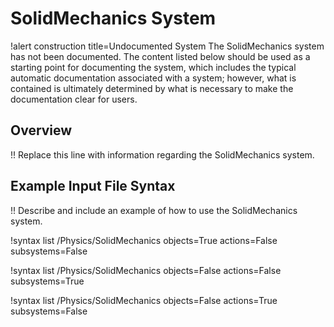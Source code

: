 # SolidMechanics System

!alert construction title=Undocumented System
The SolidMechanics system has not been documented. The content listed below should be used as a starting
point for documenting the system, which includes the typical automatic documentation associated with
a system; however, what is contained is ultimately determined by what is necessary to make the
documentation clear for users.

## Overview

!! Replace this line with information regarding the SolidMechanics system.

## Example Input File Syntax

!! Describe and include an example of how to use the SolidMechanics system.

!syntax list /Physics/SolidMechanics objects=True actions=False subsystems=False

!syntax list /Physics/SolidMechanics objects=False actions=False subsystems=True

!syntax list /Physics/SolidMechanics objects=False actions=True subsystems=False
